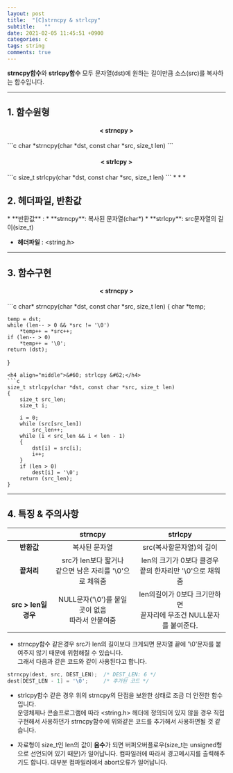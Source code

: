 ```yaml
---
layout: post
title:  "[C]strncpy & strlcpy"
subtitle:   ""
date: 2021-02-05 11:45:51 +0900
categories: c
tags: string
comments: true
---
```


**strncpy함수**와 **strlcpy함수** 모두 문자열(dst)에 원하는 길이만큼 소스(src)를 복사하는 함수입니다.<br />

* * *
<h2>1. 함수원형</h2>
<h4 align="middle">&#60; strncpy &#62;</h4>
```c
char *strncpy(char *dst, const char *src, size_t len)
```
<h4 align="middle">&#60; strlcpy &#62;</h4>
```c
size_t strlcpy(char *dst, const char *src, size_t len)
```
* * *
<h2>2. 헤더파일, 반환값</h2>
* **반환값** : 
    * **strncpy**: 복사된 문자열(char*)
    * **strlcpy**: src문자열의 길이(size_t)

* **헤더파일** : \<string.h\>

* * *
<h2>3. 함수구현</h2>
<h4 align="middle">&#60; strncpy &#62;</h4>
```c
char* strncpy(char *dst, const char *src, size_t len)
{
    char *temp;

    temp = dst;
    while (len-- > 0 && *src != '\0')
        *temp++ = *src++;
    if (len-- > 0)
        *temp++ = '\0';
    return (dst);
}
```
<h4 align="middle">&#60; strlcpy &#62;</h4>
```c
size_t strlcpy(char *dst, const char *src, size_t len)
{
    size_t src_len;
    size_t i;

    i = 0;
    while (src[src_len])
        src_len++;
    while (i < src_len && i < len - 1)
    {
        dst[i] = src[i];
        i++;
    }
    if (len > 0)
        dest[i] = '\0';
    return (src_len);
}
```
* * *
<h2>4. 특징 & 주의사항</h2>

||strncpy|strlcpy|
|:--:|:--:|:--:|
|**반환값**|복사된 문자열|src(복사할문자열)의 길이|
|**끝처리**|src가 len보다 짧거나 <br />같으면 남은 자리를 '\0'으로 체워줌|len의 크기가 0보다 클경우<br />끝의 한자리만 '\0'으로 채워줌|
|**src > len일 경우**|NULL문자('\0')를 붙일 곳이 없음<br />따라서 안붙여줌|len의길이가 0보다 크기만하면 <br />끝자리에 무조건 NULL문자를 붙여준다.|

* strncpy함수 같은경우 src가 len의 길이보다 크게되면 문자열 끝에 '\0'문자를 붙여주지 않기 때문에 위험해질 수 있습니다.<br />그래서 다음과 같은 코드와 같이 사용된다고 합니다.
```c
strncpy(dest, src, DEST_LEN);  /* DEST_LEN: 6 */
dest[DEST_LEN - 1] = '\0';     /* 추가된 코드 */
```
* strlcpy함수 같은 경우 위의 strncpy의 단점을 보완한 상태로 조금 더 안전한 함수입니다. <br />운영체제나 콘솔프로그램에 따라 &#60;string.h&#62; 헤더에 정의되어 있지 않을 경우 직접 구현해서 사용하던가 strncpy함수에 위와같은 코드를 추가해서 사용하면될 것 같습니다.

* 자료형이 size_t인 len의 값이 **음수**가 되면 버퍼오버플로우(size_t는 unsigned형으로 선언되어 있기 때문)가 일어납니다. 컴파일러에 따라서 경고메시지를 출력해주기도 합니다. 대부분 컴파일러에서 abort오류가 일어납니다.